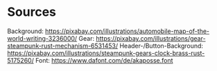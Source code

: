 # Sources
Background: https://pixabay.com/illustrations/automobile-map-of-the-world-writing-3236000/
Gear: https://pixabay.com/illustrations/gear-steampunk-rust-mechanism-6531453/
Header-/Button-Background: https://pixabay.com/illustrations/steampunk-gears-clock-brass-rust-5175260/
Font: https://www.dafont.com/de/akaposse.font